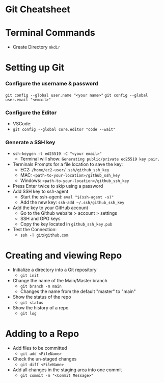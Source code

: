 
# Git Cheatsheet

# Terminal Commands

- Create Directory `mkdir`

# Setting up Git

### Configure the username & password

`git config --global user.name "<your name>"`
`git config --global user.email "<email>"`

### Configure the Editor

- VSCode:
- `git config --global core.editor "code --wait"`

### Generate a SSH key

- `ssh-keygen -t ed25519 -C "<your email>"`
  - Terminal will show: `Generating public/private ed25519 key pair.`
- Terminals Prompts for a file location to save the key:
  - EC2: `/home/ec2-user/.ssh/github_ssh_key`
  - MAC: `<path-to-your-location>/github_ssh_key`
  - Windows: `<path-to-your-location>/github_ssh_key`
- Press Enter twice to skip using a password
- Add SSH key to ssh-agent
  - Start the ssh-agent: `eval "$(ssh-agent -s)"`
  - Add the new key: `ssh-add ~/.ssh/github_ssh_key`
- Add the key to your GitHub account
  - Go to the Github website > account > settings
  - SSH and GPG keys
  - Copy the key located in `github_ssh_key.pub`
- Test the Connection:
  - `ssh -T git@github.com`

# Creating and viewing Repo

- Initialize a directory into a Git repository
  - `git init`
- Change the name of the Main/Master branch
  - `git branch -m main`
  - Changes the name from the default "master" to "main"
- Show the status of the repo
  - `git status`
- Show the history of a repo
  - `git log`

# Adding to a Repo

- Add files to be committed 
  - `git add <FileName>`
- Check the un-staged changes
  - `git diff <FileName>`
- Add all changes in the staging area into one commit
  - `git commit -m "<Commit Message>"`

